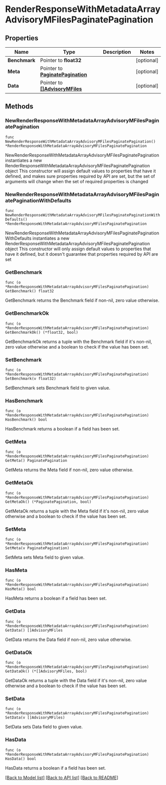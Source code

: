 # RenderResponseWithMetadataArrayAdvisoryMFilesPaginatePagination

## Properties

Name | Type | Description | Notes
------------ | ------------- | ------------- | -------------
**Benchmark** | Pointer to **float32** |  | [optional] 
**Meta** | Pointer to [**PaginatePagination**](PaginatePagination.md) |  | [optional] 
**Data** | Pointer to [**[]AdvisoryMFiles**](AdvisoryMFiles.md) |  | [optional] 

## Methods

### NewRenderResponseWithMetadataArrayAdvisoryMFilesPaginatePagination

`func NewRenderResponseWithMetadataArrayAdvisoryMFilesPaginatePagination() *RenderResponseWithMetadataArrayAdvisoryMFilesPaginatePagination`

NewRenderResponseWithMetadataArrayAdvisoryMFilesPaginatePagination instantiates a new RenderResponseWithMetadataArrayAdvisoryMFilesPaginatePagination object
This constructor will assign default values to properties that have it defined,
and makes sure properties required by API are set, but the set of arguments
will change when the set of required properties is changed

### NewRenderResponseWithMetadataArrayAdvisoryMFilesPaginatePaginationWithDefaults

`func NewRenderResponseWithMetadataArrayAdvisoryMFilesPaginatePaginationWithDefaults() *RenderResponseWithMetadataArrayAdvisoryMFilesPaginatePagination`

NewRenderResponseWithMetadataArrayAdvisoryMFilesPaginatePaginationWithDefaults instantiates a new RenderResponseWithMetadataArrayAdvisoryMFilesPaginatePagination object
This constructor will only assign default values to properties that have it defined,
but it doesn't guarantee that properties required by API are set

### GetBenchmark

`func (o *RenderResponseWithMetadataArrayAdvisoryMFilesPaginatePagination) GetBenchmark() float32`

GetBenchmark returns the Benchmark field if non-nil, zero value otherwise.

### GetBenchmarkOk

`func (o *RenderResponseWithMetadataArrayAdvisoryMFilesPaginatePagination) GetBenchmarkOk() (*float32, bool)`

GetBenchmarkOk returns a tuple with the Benchmark field if it's non-nil, zero value otherwise
and a boolean to check if the value has been set.

### SetBenchmark

`func (o *RenderResponseWithMetadataArrayAdvisoryMFilesPaginatePagination) SetBenchmark(v float32)`

SetBenchmark sets Benchmark field to given value.

### HasBenchmark

`func (o *RenderResponseWithMetadataArrayAdvisoryMFilesPaginatePagination) HasBenchmark() bool`

HasBenchmark returns a boolean if a field has been set.

### GetMeta

`func (o *RenderResponseWithMetadataArrayAdvisoryMFilesPaginatePagination) GetMeta() PaginatePagination`

GetMeta returns the Meta field if non-nil, zero value otherwise.

### GetMetaOk

`func (o *RenderResponseWithMetadataArrayAdvisoryMFilesPaginatePagination) GetMetaOk() (*PaginatePagination, bool)`

GetMetaOk returns a tuple with the Meta field if it's non-nil, zero value otherwise
and a boolean to check if the value has been set.

### SetMeta

`func (o *RenderResponseWithMetadataArrayAdvisoryMFilesPaginatePagination) SetMeta(v PaginatePagination)`

SetMeta sets Meta field to given value.

### HasMeta

`func (o *RenderResponseWithMetadataArrayAdvisoryMFilesPaginatePagination) HasMeta() bool`

HasMeta returns a boolean if a field has been set.

### GetData

`func (o *RenderResponseWithMetadataArrayAdvisoryMFilesPaginatePagination) GetData() []AdvisoryMFiles`

GetData returns the Data field if non-nil, zero value otherwise.

### GetDataOk

`func (o *RenderResponseWithMetadataArrayAdvisoryMFilesPaginatePagination) GetDataOk() (*[]AdvisoryMFiles, bool)`

GetDataOk returns a tuple with the Data field if it's non-nil, zero value otherwise
and a boolean to check if the value has been set.

### SetData

`func (o *RenderResponseWithMetadataArrayAdvisoryMFilesPaginatePagination) SetData(v []AdvisoryMFiles)`

SetData sets Data field to given value.

### HasData

`func (o *RenderResponseWithMetadataArrayAdvisoryMFilesPaginatePagination) HasData() bool`

HasData returns a boolean if a field has been set.


[[Back to Model list]](../README.md#documentation-for-models) [[Back to API list]](../README.md#documentation-for-api-endpoints) [[Back to README]](../README.md)



